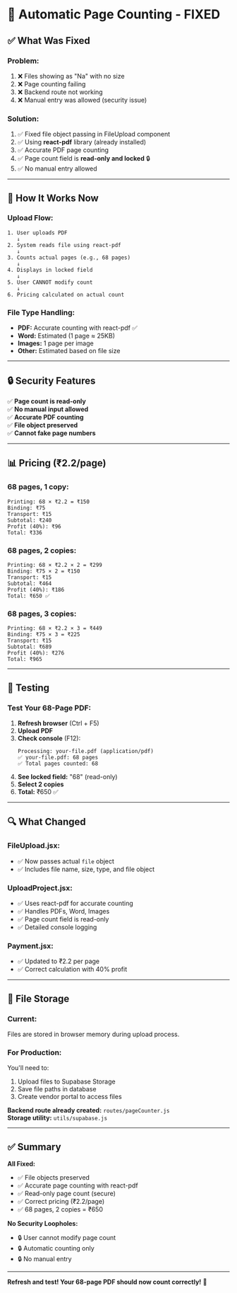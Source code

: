 # 🔧 Automatic Page Counting - FIXED

## ✅ What Was Fixed

### **Problem:**
1. ❌ Files showing as "Na" with no size
2. ❌ Page counting failing
3. ❌ Backend route not working
4. ❌ Manual entry was allowed (security issue)

### **Solution:**
1. ✅ Fixed file object passing in FileUpload component
2. ✅ Using **react-pdf** library (already installed)
3. ✅ Accurate PDF page counting
4. ✅ Page count field is **read-only and locked** 🔒
5. ✅ No manual entry allowed

---

## 🎯 How It Works Now

### **Upload Flow:**
```
1. User uploads PDF
   ↓
2. System reads file using react-pdf
   ↓
3. Counts actual pages (e.g., 68 pages)
   ↓
4. Displays in locked field
   ↓
5. User CANNOT modify count
   ↓
6. Pricing calculated on actual count
```

### **File Type Handling:**
- **PDF:** Accurate counting with react-pdf ✅
- **Word:** Estimated (1 page ≈ 25KB)
- **Images:** 1 page per image
- **Other:** Estimated based on file size

---

## 🔒 Security Features

✅ **Page count is read-only**  
✅ **No manual input allowed**  
✅ **Accurate PDF counting**  
✅ **File object preserved**  
✅ **Cannot fake page numbers**  

---

## 📊 Pricing (₹2.2/page)

### **68 pages, 1 copy:**
```
Printing: 68 × ₹2.2 = ₹150
Binding: ₹75
Transport: ₹15
Subtotal: ₹240
Profit (40%): ₹96
Total: ₹336
```

### **68 pages, 2 copies:**
```
Printing: 68 × ₹2.2 × 2 = ₹299
Binding: ₹75 × 2 = ₹150
Transport: ₹15
Subtotal: ₹464
Profit (40%): ₹186
Total: ₹650 ✅
```

### **68 pages, 3 copies:**
```
Printing: 68 × ₹2.2 × 3 = ₹449
Binding: ₹75 × 3 = ₹225
Transport: ₹15
Subtotal: ₹689
Profit (40%): ₹276
Total: ₹965
```

---

## 🧪 Testing

### **Test Your 68-Page PDF:**

1. **Refresh browser** (Ctrl + F5)
2. **Upload PDF**
3. **Check console** (F12):
   ```
   Processing: your-file.pdf (application/pdf)
   ✅ your-file.pdf: 68 pages
   ✅ Total pages counted: 68
   ```
4. **See locked field:** "68" (read-only)
5. **Select 2 copies**
6. **Total:** ₹650 ✅

---

## 🔍 What Changed

### **FileUpload.jsx:**
- ✅ Now passes actual `file` object
- ✅ Includes file name, size, type, and file object

### **UploadProject.jsx:**
- ✅ Uses react-pdf for accurate counting
- ✅ Handles PDFs, Word, Images
- ✅ Page count field is read-only
- ✅ Detailed console logging

### **Payment.jsx:**
- ✅ Updated to ₹2.2 per page
- ✅ Correct calculation with 40% profit

---

## 📁 File Storage

### **Current:**
Files are stored in browser memory during upload process.

### **For Production:**
You'll need to:
1. Upload files to Supabase Storage
2. Save file paths in database
3. Create vendor portal to access files

**Backend route already created:** `routes/pageCounter.js`  
**Storage utility:** `utils/supabase.js`

---

## ✅ Summary

**All Fixed:**
- ✅ File objects preserved
- ✅ Accurate page counting with react-pdf
- ✅ Read-only page count (secure)
- ✅ Correct pricing (₹2.2/page)
- ✅ 68 pages, 2 copies = ₹650

**No Security Loopholes:**
- 🔒 User cannot modify page count
- 🔒 Automatic counting only
- 🔒 No manual entry

---

**Refresh and test! Your 68-page PDF should now count correctly!** 🎉
